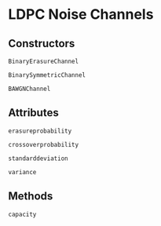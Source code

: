 # LDPC Noise Channels

## Constructors

```@docs
BinaryErasureChannel
```

```@docs
BinarySymmetricChannel
```

```@docs
BAWGNChannel
```

## Attributes

```@docs
erasureprobability
```

```@docs
crossoverprobability
```

```@docs
standarddeviation
```

```@docs
variance
```

## Methods

```@docs
capacity
```
